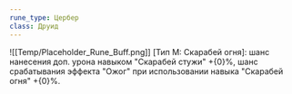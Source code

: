 ```yaml
---
rune_type: Цербер
class: Друид
---
```

![[Temp/Placeholder_Rune_Buff.png]]
[Тип М: Скарабей огня]: шанс нанесения доп. урона навыком "Скарабей стужи" +{0}%, шанс срабатывания эффекта "Ожог" при использовании навыка "Скарабей огня" +{0}%.
